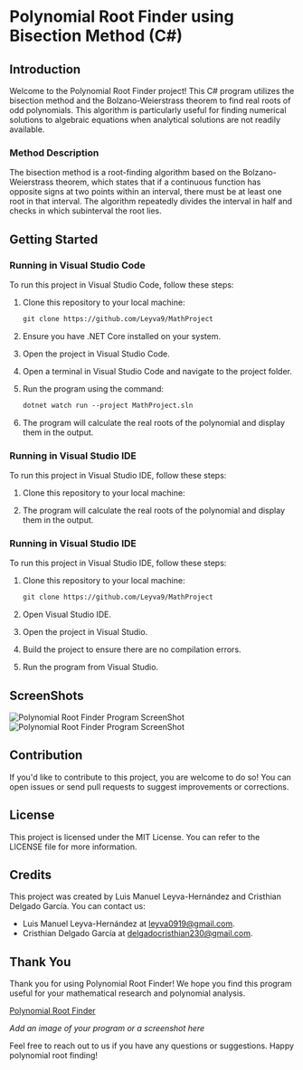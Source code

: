 # Polynomial Root Finder using Bisection Method (C#)

## Introduction

Welcome to the Polynomial Root Finder project! This C# program utilizes the bisection method and the Bolzano-Weierstrass theorem to find real roots of odd polynomials. This algorithm is particularly useful for finding numerical solutions to algebraic equations when analytical solutions are not readily available.

### Method Description

The bisection method is a root-finding algorithm based on the Bolzano-Weierstrass theorem, which states that if a continuous function has opposite signs at two points within an interval, there must be at least one root in that interval. The algorithm repeatedly divides the interval in half and checks in which subinterval the root lies.

## Getting Started

### Running in Visual Studio Code

To run this project in Visual Studio Code, follow these steps:

1. Clone this repository to your local machine:
   ```markdown
   git clone https://github.com/Leyva9/MathProject

3. Ensure you have .NET Core installed on your system.

4. Open the project in Visual Studio Code.

5. Open a terminal in Visual Studio Code and navigate to the project folder.

6. Run the program using the command:
   ```markdown
   dotnet watch run --project MathProject.sln

7. The program will calculate the real roots of the polynomial and display them in the output.

### Running in Visual Studio IDE

To run this project in Visual Studio IDE, follow these steps:

1. Clone this repository to your local machine:

6. The program will calculate the real roots of the polynomial and display them in the output.

### Running in Visual Studio IDE

To run this project in Visual Studio IDE, follow these steps:

1. Clone this repository to your local machine:
   
   ```markdown
   git clone https://github.com/Leyva9/MathProject

2. Open Visual Studio IDE.

3. Open the project in Visual Studio.

4. Build the project to ensure there are no compilation errors.

5. Run the program from Visual Studio.

## ScreenShots
![Polynomial Root Finder Program ScreenShot](https://github.com/Leyva9/MathProject/blob/main/screenshots/mathproject.jpeg)
![Polynomial Root Finder Program ScreenShot](https://github.com/Leyva9/MathProject/blob/main/screenshots/mathprojectpow.jpeg)

## Contribution

If you'd like to contribute to this project, you are welcome to do so! You can open issues or send pull requests to suggest improvements or corrections.

## License

This project is licensed under the MIT License. You can refer to the LICENSE file for more information.

## Credits

This project was created by Luis Manuel Leyva-Hernández and Cristhian Delgado García. You can contact us:

- Luis Manuel Leyva-Hernández at [leyva0919@gmail.com](mailto:leyva0919@gmail.com).
- Cristhian Delgado García at [delgadocristhian230@gmail.com](mailto:delgadocristhian230@gmail.com).

## Thank You

Thank you for using Polynomial Root Finder! We hope you find this program useful for your mathematical research and polynomial analysis.

[Polynomial Root Finder](link-to-your-image.png)

*Add an image of your program or a screenshot here*

Feel free to reach out to us if you have any questions or suggestions. Happy polynomial root finding!



